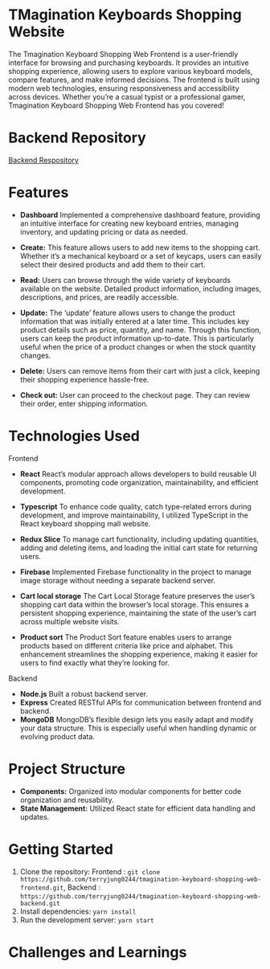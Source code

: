 # TMagination Keyboards Shopping Website

The Tmagination Keyboard Shopping Web Frontend is a user-friendly interface for browsing and purchasing keyboards. It provides an intuitive shopping experience, allowing users to explore various keyboard models, compare features, and make informed decisions. The frontend is built using modern web technologies, ensuring responsiveness and accessibility across devices. Whether you’re a casual typist or a professional gamer, Tmagination Keyboard Shopping Web Frontend has you covered!

# Backend Repository

[Backend Respository](https://github.com/terryjung0244/tmagination-keyboard-shopping-web-backend.git)

# Features

- **Dashboard** Implemented a comprehensive dashboard feature, providing an intuitive interface for creating new keyboard entries, managing inventory, and updating pricing or data as needed.

- **Create:** This feature allows users to add new items to the shopping cart. Whether it’s a mechanical keyboard or a set of keycaps, users can easily select their desired products and add them to their cart.

- **Read:** Users can browse through the wide variety of keyboards available on the website. Detailed product information, including images, descriptions, and prices, are readily accessible.

- **Update:** The ‘update’ feature allows users to change the product information that was initially entered at a later time. This includes key product details such as price, quantity, and name. Through this function, users can keep the product information up-to-date. This is particularly useful when the price of a product changes or when the stock quantity changes.

- **Delete:** Users can remove items from their cart with just a click, keeping their shopping experience hassle-free.

- **Check out:** User can proceed to the checkout page. They can review their order, enter shipping information.

# Technologies Used

Frontend

- **React** React’s modular approach allows developers to build reusable UI components, promoting code organization, maintainability, and efficient development.

- **Typescript** To enhance code quality, catch type-related errors during development, and improve maintainability, I utilized TypeScript in the React keyboard shopping mall website.

- **Redux Slice** To manage cart functionality, including updating quantities, adding and deleting items, and loading the initial cart state for returning users.

- **Firebase** Implemented Firebase functionality in the project to manage image storage without needing a separate backend server.

- **Cart local storage** The Cart Local Storage feature preserves the user’s shopping cart data within the browser’s local storage. This ensures a persistent shopping experience, maintaining the state of the user’s cart across multiple website visits.

- **Product sort** The Product Sort feature enables users to arrange products based on different criteria like price and alphabet. This enhancement streamlines the shopping experience, making it easier for users to find exactly what they’re looking for.

Backend

- **Node.js** Built a robust backend server.
- **Express** Created RESTful APIs for communication between frontend and backend.
- **MongoDB** MongoDB’s flexible design lets you easily adapt and modify your data structure. This is especially useful when handling dynamic or evolving product data.

# Project Structure

- **Components:** Organized into modular components for better code organization and reusability.
- **State Management:** Utilized React state for efficient data handling and updates.

# Getting Started

1. Clone the repository:
   Frontend : `git clone https://github.com/terryjung0244/tmagination-keyboard-shopping-web-frontend.git`,
   Backend : `https://github.com/terryjung0244/tmagination-keyboard-shopping-web-backend.git`
2. Install dependencies: `yarn install`
3. Run the development server: `yarn start`

# Challenges and Learnings
